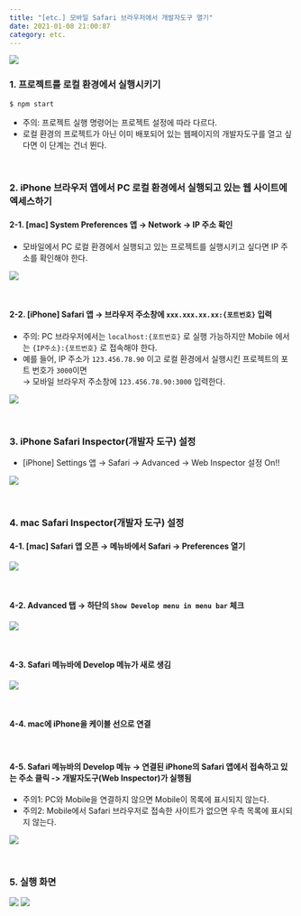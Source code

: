 ```yaml
---
title: "[etc.] 모바일 Safari 브라우저에서 개발자도구 열기"
date: 2021-01-08 21:00:87
category: etc.
---
```


![](images/inspector.png)

### 1. 프로젝트를 로컬 환경에서 실행시키기
```bash
$ npm start
```
- 주의: 프로젝트 실행 명령어는 프로젝트 설정에 따라 다르다.
- 로컬 환경의 프로젝트가 아닌 이미 배포되어 있는 웹페이지의 개발자도구를 열고 싶다면 이 단계는 건너 뛴다. 

<br>

### 2. iPhone 브라우저 앱에서 PC 로컬 환경에서 실행되고 있는 웹 사이트에 엑세스하기

#### 2-1. [mac] System Preferences 앱 → Network → IP 주소 확인

- 모바일에서 PC 로컬 환경에서 실행되고 있는 프로젝트를 실행시키고 싶다면 IP 주소를 확인해야 한다.

![](images/inspector1.png)

<br>

#### 2-2. [iPhone] Safari 앱 → 브라우저 주소창에 `xxx.xxx.xx.xx:{포트번호}` 입력  

- 주의: PC 브라우저에서는 `localhost:{포트번호}` 로 실행 가능하지만 Mobile 에서는 `{IP주소}:{포트번호}` 로 접속해야 한다.
- 예를 들어, IP 주소가 `123.456.78.90` 이고 로컬 환경에서 실행시킨 프로젝트의 포트 번호가 `3000`이면   
→ 모바일 브라우저 주소창에 `123.456.78.90:3000` 입력한다.

![](images/inspector2.png)

<br>

### 3. iPhone Safari Inspector(개발자 도구) 설정

- [iPhone] Settings 앱 → Safari → Advanced → Web Inspector 설정 On!!

![](images/inspector2-2.png)

<br>

### 4. mac Safari Inspector(개발자 도구) 설정

#### 4-1. [mac] Safari 앱 오픈 → 메뉴바에서 Safari → Preferences 열기

![](images/inspector3.png)

<br>

#### 4-2. Advanced 탭 → 하단의 `Show Develop menu in menu bar` 체크

![](images/inspector4.png)

<br>

#### 4-3. Safari 메뉴바에 Develop 메뉴가 새로 생김 

![](images/inspector5.png)

<br>

#### 4-4. mac에 iPhone을 케이블 선으로 연결

<br>

#### 4-5. Safari 메뉴바의 Develop 메뉴 → 연결된 iPhone의 Safari 앱에서 접속하고 있는 주소 클릭 -> 개발자도구(Web Inspector)가 실행됨 

- 주의1: PC와 Mobile을 연결하지 않으면 Mobile이 목록에 표시되지 않는다.
- 주의2: Mobile에서 Safari 브라우저로 접속한 사이트가 없으면 우측 목록에 표시되지 않는다. 

![](images/inspector6.png)

<br>

### 5. 실행 화면

![](images/inspector8.png)
![](images/inspector7.png)








